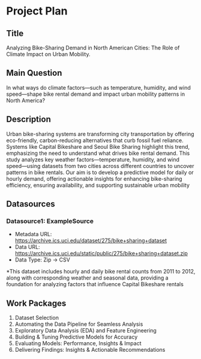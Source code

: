 # Project Plan

## Title
Analyzing Bike-Sharing Demand in North American Cities: The Role of Climate Impact on Urban Mobility.

## Main Question

<!-- Think about one main question you want to answer based on the data. -->
In what ways do climate factors—such as temperature, humidity, and wind speed—shape bike rental demand and impact urban mobility patterns in North America?

## Description

<!-- Describe your data science project in max. 200 words. Consider writing about why and how you attempt it. -->
Urban bike-sharing systems are transforming city transportation by offering eco-friendly, carbon-reducing alternatives that curb fossil fuel reliance. Systems like Capital Bikeshare and Seoul Bike Sharing highlight this trend, emphasizing the need to understand what drives bike rental demand. This study analyzes key weather factors—temperature, humidity, and wind speed—using datasets from two cities across different countries to uncover patterns in bike rentals. Our aim is to develop a predictive model for daily or hourly demand, offering actionable insights for enhancing bike-sharing efficiency, ensuring availability, and supporting sustainable urban mobility

## Datasources

<!-- Describe each datasources you plan to use in a section. Use the prefic "DatasourceX" where X is the id of the datasource. -->

### Datasource1: ExampleSource
* Metadata URL: https://archive.ics.uci.edu/dataset/275/bike+sharing+dataset
* Data URL: https://archive.ics.uci.edu/static/public/275/bike+sharing+dataset.zip
* Data Type: Zip -> CSV

*This dataset includes hourly and daily bike rental counts from 2011 to 2012, along with corresponding weather and seasonal data, providing a foundation for analyzing factors that influence Capital Bikeshare rentals


## Work Packages

<!-- List of work packages ordered sequentially, each pointing to an issue with more details. -->

1. Dataset Selection
2. Automating the Data Pipeline for Seamless Analysis
3. Exploratory Data Analysis (EDA) and Feature Engineering
4. Building & Tuning Predictive Models for Accuracy
5. Evaluating Models: Performance, Insights & Impact
6. Delivering Findings: Insights & Actionable Recommendations

<!-- [i1]: https://github.com/jvalue/made-template/issues/1 -->
